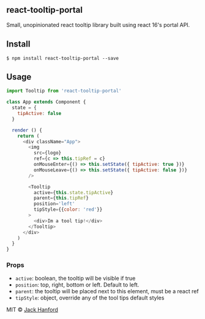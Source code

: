 ## react-tooltip-portal

Small, unopinionated react tooltip library built using react 16's portal API.

## Install

```
$ npm install react-tooltip-portal --save
```

## Usage

```js
import Tooltip from 'react-tooltip-portal'

class App extends Component {
  state = {
    tipActive: false
  }

  render () {
    return (
      <div className="App">
        <img
          src={logo}
          ref={c => this.tipRef = c}
          onMouseEnter={() => this.setState({ tipActive: true })}
          onMouseLeave={() => this.setState({ tipActive: false })}
        />

        <Tooltip
          active={this.state.tipActive}
          parent={this.tipRef}
          position='left'
          tipStyle={{color: 'red'}}
        >
          <div>Im a tool tip!</div>
        </Tooltip>
      </div>
    )
  }
}
```

### Props

* `active`: boolean, the tooltip will be visible if true
* `position`: top, right, bottom or left. Default to left.
* `parent`: the tooltip will be placed next to this element, must be a react ref
* `tipStyle`: object, override any of the tool tips default styles

MIT © [Jack Hanford](http://jackhanford.com)
